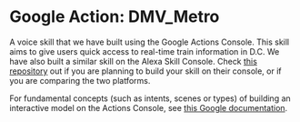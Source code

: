 # Google Action: DMV_Metro
A voice skill that we have built using the Google Actions Console. This skill aims to give users quick access to real-time train information in D.C. We have also built a similar skill on the Alexa Skill Console. Check [this repository](https://github.com/chingachleung/Alexa_Skill_DMV_Metro) out if you are planning to build your skill on their console, or if you are comparing the two platforms. 

For fundamental concepts (such as intents, scenes or types) of building an interactive model on the Actions Console, see [this Google documentation](https://developers.google.com/assistant/conversational/overview).
